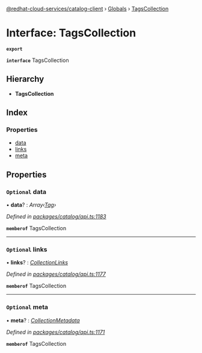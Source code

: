 [@redhat-cloud-services/catalog-client](../README.md) › [Globals](../globals.md) › [TagsCollection](tagscollection.md)

# Interface: TagsCollection

**`export`** 

**`interface`** TagsCollection

## Hierarchy

* **TagsCollection**

## Index

### Properties

* [data](tagscollection.md#optional-data)
* [links](tagscollection.md#optional-links)
* [meta](tagscollection.md#optional-meta)

## Properties

### `Optional` data

• **data**? : *Array‹[Tag](tag.md)›*

*Defined in [packages/catalog/api.ts:1183](https://github.com/Hyperkid123/javascript-clients/blob/master/packages/catalog/api.ts#L1183)*

**`memberof`** TagsCollection

___

### `Optional` links

• **links**? : *[CollectionLinks](collectionlinks.md)*

*Defined in [packages/catalog/api.ts:1177](https://github.com/Hyperkid123/javascript-clients/blob/master/packages/catalog/api.ts#L1177)*

**`memberof`** TagsCollection

___

### `Optional` meta

• **meta**? : *[CollectionMetadata](collectionmetadata.md)*

*Defined in [packages/catalog/api.ts:1171](https://github.com/Hyperkid123/javascript-clients/blob/master/packages/catalog/api.ts#L1171)*

**`memberof`** TagsCollection

